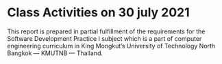 # Class Activities on 30 july 2021
This report is prepared in partial fulfillment of the requirements for the Software Development Practice I subject which is a part of computer engineering curriculum in King Mongkut’s University of Technology North Bangkok — KMUTNB — Thailand.
